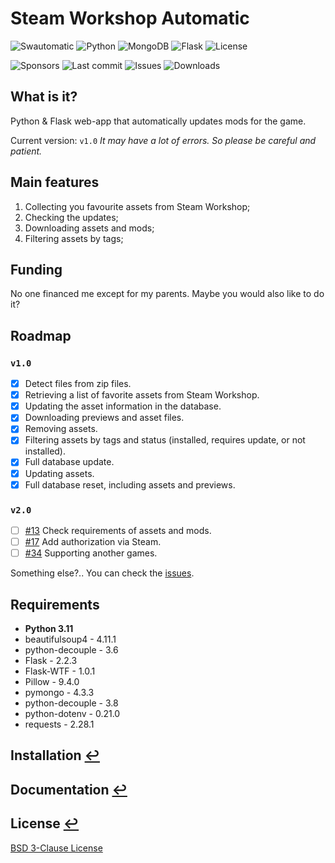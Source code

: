 # Steam Workshop Automatic

![Swautomatic](https://img.shields.io/badge/Swautomatic-v1.0-f08080?style=flat-square)
![Python](https://img.shields.io/badge/python-3670A0?style=flat-square&logo=python&logoColor=ffdd54)
![MongoDB](https://img.shields.io/badge/MongoDB-%234ea94b.svg?style=?flat-square&&logo=mongodb&logoColor=white)
![Flask](https://img.shields.io/badge/flask-%23000.svg?style=flat-square&logo=flask&logoColor=white)
![License](https://img.shields.io/github/license/antydemidov/swautomatic?style=flat-square)

![Sponsors](https://img.shields.io/github/sponsors/antydemidov?style=flat-square)
![Last commit](https://img.shields.io/github/last-commit/antydemidov/swautomatic?style=flat-square)
![Issues](https://img.shields.io/github/issues/antydemidov/swautomatic?style=flat-square)
![Downloads](https://img.shields.io/github/downloads/antydemidov/swautomatic/total?style=flat-square)

## What is it?

Python & Flask web-app that automatically updates mods for the game.

Current version: `v1.0`
*It may have a lot of errors. So please be careful and patient.*

## Main features

1. Collecting you favourite assets from Steam Workshop;
2. Checking the updates;
3. Downloading assets and mods;
4. Filtering assets by tags;

## Funding

No one financed me except for my parents. Maybe you would also like to do it?

## Roadmap

### `v1.0`

- [x] Detect files from zip files.
- [x] Retrieving a list of favorite assets from Steam Workshop.
- [x] Updating the asset information in the database.
- [x] Downloading previews and asset files.
- [x] Removing assets.
- [x] Filtering assets by tags and status (installed, requires update, or not installed).
- [x] Full database update.
- [x] Updating assets.
- [x] Full database reset, including assets and previews.

### `v2.0`

- [ ] [#13](https://github.com/antydemidov/swautomatic/issues/13) Check requirements of assets and mods.
- [ ] [#17](https://github.com/antydemidov/swautomatic/issues/17) Add authorization via Steam.
- [ ] [#34](https://github.com/antydemidov/swautomatic/issues/34) Supporting another games.

Something else?.. You can check the [issues](https://github.com/antydemidov/swautomatic/issues).

## Requirements

- **Python 3.11**
- beautifulsoup4 - 4.11.1
- python-decouple - 3.6
- Flask - 2.2.3
- Flask-WTF - 1.0.1
- Pillow - 9.4.0
- pymongo - 4.3.3
- python-decouple - 3.8
- python-dotenv - 0.21.0
- requests - 2.28.1

## Installation [↩](docs/installation.md)

## Documentation [↩](docs/index.md)

## License [↩](LICENSE)

[BSD 3-Clause License](https://opensource.org/license/bsd-3-clause/)
